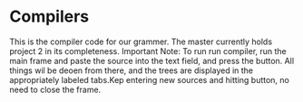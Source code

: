 # Compilers

This is the compiler code for our grammer.  The master currently holds project 2 in its completeness.
Important Note:  To run run compiler, run the main frame and paste the source into the text field, and press the button.  All things wil be deoen from there, and the trees are displayed in the appropriately labeled tabs.Kep entering new sources and hitting button, no need to close the frame.

